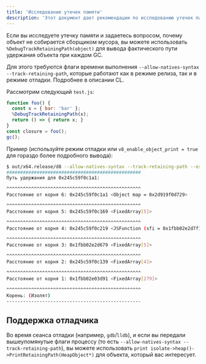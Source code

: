 ```yaml
---
title: 'Исследование утечек памяти'
description: 'Этот документ дает рекомендации по исследованию утечек памяти в V8.'
---
```

Если вы исследуете утечку памяти и задаетесь вопросом, почему объект не собирается сборщиком мусора, вы можете использовать `%DebugTrackRetainingPath(object)` для вывода фактического пути удержания объекта при каждом GC.

Для этого требуются флаги времени выполнения `--allow-natives-syntax --track-retaining-path`, которые работают как в режиме релиза, так и в режиме отладки. Подробнее в описании CL.

Рассмотрим следующий `test.js`:

```js
function foo() {
  const x = { bar: 'bar' };
  %DebugTrackRetainingPath(x);
  return () => { return x; }
}
const closure = foo();
gc();
```

Пример (используйте режим отладки или `v8_enable_object_print = true` для гораздо более подробного вывода):

```bash
$ out/x64.release/d8 --allow-natives-syntax --track-retaining-path --expose-gc test.js
#################################################
Путь удержания для 0x245c59f0c1a1:

^^^^^^^^^^^^^^^^^^^^^^^^^^^^^^^^^^^^^^^^^^^^^^^^^
Расстояние от корня 6: 0x245c59f0c1a1 <Object map = 0x2d919f0d729>

^^^^^^^^^^^^^^^^^^^^^^^^^^^^^^^^^^^^^^^^^^^^^^^^^
Расстояние от корня 5: 0x245c59f0c169 <FixedArray[5]>

^^^^^^^^^^^^^^^^^^^^^^^^^^^^^^^^^^^^^^^^^^^^^^^^^
Расстояние от корня 4: 0x245c59f0c219 <JSFunction (sfi = 0x1fbb02e2d7f1)>

^^^^^^^^^^^^^^^^^^^^^^^^^^^^^^^^^^^^^^^^^^^^^^^^^
Расстояние от корня 3: 0x1fbb02e2d679 <FixedArray[5]>

^^^^^^^^^^^^^^^^^^^^^^^^^^^^^^^^^^^^^^^^^^^^^^^^^
Расстояние от корня 2: 0x245c59f0c139 <FixedArray[4]>

^^^^^^^^^^^^^^^^^^^^^^^^^^^^^^^^^^^^^^^^^^^^^^^^^
Расстояние от корня 1: 0x1fbb02e03d91 <FixedArray[279]>

^^^^^^^^^^^^^^^^^^^^^^^^^^^^^^^^^^^^^^^^^^^^^^^^^
Корень: (Изолят)
-------------------------------------------------
```

## Поддержка отладчика

Во время сеанса отладки (например, `gdb`/`lldb`), и если вы передали вышеупомянутые флаги процессу (то есть `--allow-natives-syntax --track-retaining-path`), вы можете использовать `print isolate->heap()->PrintRetainingPath(HeapObject*)` для объекта, который вас интересует.

